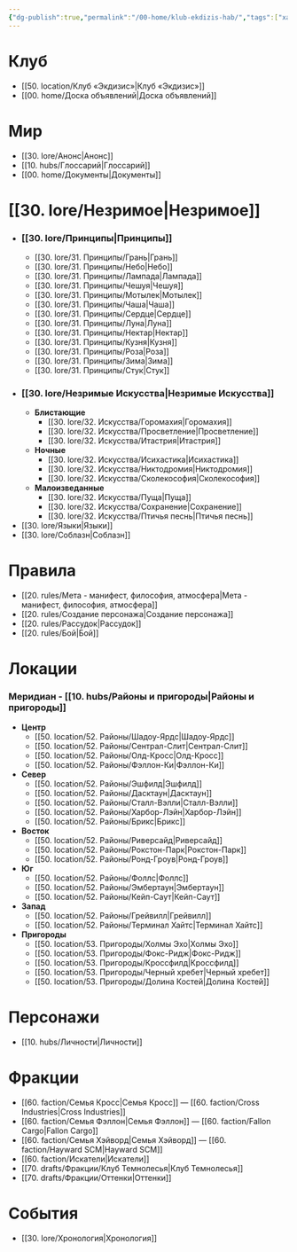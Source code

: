 ```yaml
---
{"dg-publish":true,"permalink":"/00-home/klub-ekdizis-hab/","tags":["хаб","gardenEntry"]}
---
```


# Клуб
- [[50. location/Клуб «Экдизис»\|Клуб «Экдизис»]]
- [[00. home/Доска объявлений\|Доска объявлений]]
# Мир
- [[30. lore/Анонс\|Анонс]]
- [[10. hubs/Глоссарий\|Глоссарий]]
- [[00. home/Документы\|Документы]]
# [[30. lore/Незримое\|Незримое]] 
- ### [[30. lore/Принципы\|Принципы]]
	- [[30. lore/31. Принципы/Грань\|Грань]] 
	- [[30. lore/31. Принципы/Небо\|Небо]] 
	- [[30. lore/31. Принципы/Лампада\|Лампада]]
	- [[30. lore/31. Принципы/Чешуя\|Чешуя]]
	- [[30. lore/31. Принципы/Мотылек\|Мотылек]]
	- [[30. lore/31. Принципы/Чаша\|Чаша]]
	- [[30. lore/31. Принципы/Сердце\|Сердце]]
	- [[30. lore/31. Принципы/Луна\|Луна]]
	- [[30. lore/31. Принципы/Нектар\|Нектар]]
	- [[30. lore/31. Принципы/Кузня\|Кузня]] 
	- [[30. lore/31. Принципы/Роза\|Роза]]
	- [[30. lore/31. Принципы/Зима\|Зима]]
	- [[30. lore/31. Принципы/Стук\|Стук]]
- ### [[30. lore/Незримые Искусства\|Незримые Искусства]]
	- **Блистающие**
		- [[30. lore/32. Искусства/Горомахия\|Горомахия]]
		- [[30. lore/32. Искусства/Просветление\|Просветление]]
		- [[30. lore/32. Искусства/Итастрия\|Итастрия]]
	- **Ночные**
		- [[30. lore/32. Искусства/Исихастика\|Исихастика]]
		- [[30. lore/32. Искусства/Никтодромия\|Никтодромия]]
		- [[30. lore/32. Искусства/Сколекософия\|Сколекософия]]
	- **Малоизведанные**
		- [[30. lore/32. Искусства/Пуща\|Пуща]]
		- [[30. lore/32. Искусства/Сохранение\|Сохранение]]
		- [[30. lore/32. Искусства/Птичья песнь\|Птичья песнь]]
- [[30. lore/Языки\|Языки]]
- [[30. lore/Соблазн\|Соблазн]]
# Правила
- [[20. rules/Мета - манифест, философия, атмосфера\|Мета - манифест, философия, атмосфера]]
- [[20. rules/Создание персонажа\|Создание персонажа]]
- [[20. rules/Рассудок\|Рассудок]]
- [[20. rules/Бой\|Бой]]
# Локации
### Меридиан - [[10. hubs/Районы и пригороды\|Районы и пригороды]]
- **Центр**
	- [[50. location/52. Районы/Шадоу-Ярдс\|Шадоу-Ярдс]]
	- [[50. location/52. Районы/Сентрал-Слит\|Сентрал-Слит]]
	- [[50. location/52. Районы/Олд-Кросс\|Олд-Кросс]]
	- [[50. location/52. Районы/Фэллон-Ки\|Фэллон-Ки]]
- **Север**
	- [[50. location/52. Районы/Эшфилд\|Эшфилд]]
	- [[50. location/52. Районы/Дасктаун\|Дасктаун]]
	- [[50. location/52. Районы/Сталл-Вэлли\|Сталл-Вэлли]]
	- [[50. location/52. Районы/Харбор-Лэйн\|Харбор-Лэйн]]
	- [[50. location/52. Районы/Брикс\|Брикс]]
- **Восток**
	- [[50. location/52. Районы/Риверсайд\|Риверсайд]]
	- [[50. location/52. Районы/Рокстон-Парк\|Рокстон-Парк]]
	- [[50. location/52. Районы/Ронд-Гроув\|Ронд-Гроув]]
- **Юг**
	- [[50. location/52. Районы/Фоллс\|Фоллс]]
	- [[50. location/52. Районы/Эмбертаун\|Эмбертаун]]
	- [[50. location/52. Районы/Кейп-Саут\|Кейп-Саут]]
- **Запад**
	- [[50. location/52. Районы/Грейвилл\|Грейвилл]]
	- [[50. location/52. Районы/Терминал Хайтс\|Терминал Хайтс]]
- **Пригороды**
	- [[50. location/53. Пригороды/Холмы Эхо\|Холмы Эхо]]
	- [[50. location/53. Пригороды/Фокс-Ридж\|Фокс-Ридж]]
	- [[50. location/53. Пригороды/Кроссфилд\|Кроссфилд]]
	- [[50. location/53. Пригороды/Черный хребет\|Черный хребет]]
	- [[50. location/53. Пригороды/Долина Костей\|Долина Костей]]
# Персонажи
- [[10. hubs/Личности\|Личности]]
# Фракции
- [[60. faction/Семья Кросс\|Семья Кросс]] — [[60. faction/Cross Industries\|Cross Industries]]
- [[60. faction/Семья Фэллон\|Семья Фэллон]] — [[60. faction/Fallon Cargo\|Fallon Cargo]]
- [[60. faction/Семья Хэйворд\|Семья Хэйворд]] — [[60. faction/Hayward SCM\|Hayward SCM]]
- [[60. faction/Искатели\|Искатели]]
- [[70. drafts/Фракции/Клуб Темнолесья\|Клуб Темнолесья]]
- [[70. drafts/Фракции/Оттенки\|Оттенки]]
# События
- [[30. lore/Хронология\|Хронология]]